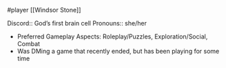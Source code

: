  #player [[Windsor Stone]]

Discord:: God’s first brain cell
Pronouns:: she/her

* Preferred Gameplay Aspects: Roleplay/Puzzles, Exploration/Social, Combat
* Was DMing a game that recently ended, but has been playing for some time
